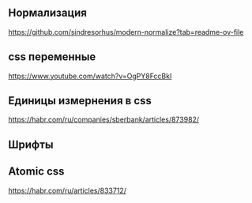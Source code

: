 
## Нормализация

https://github.com/sindresorhus/modern-normalize?tab=readme-ov-file

## css переменные

https://www.youtube.com/watch?v=OgPY8FccBkI

## Единицы измернения в css

https://habr.com/ru/companies/sberbank/articles/873982/

## Шрифты

## Atomic css

https://habr.com/ru/articles/833712/


